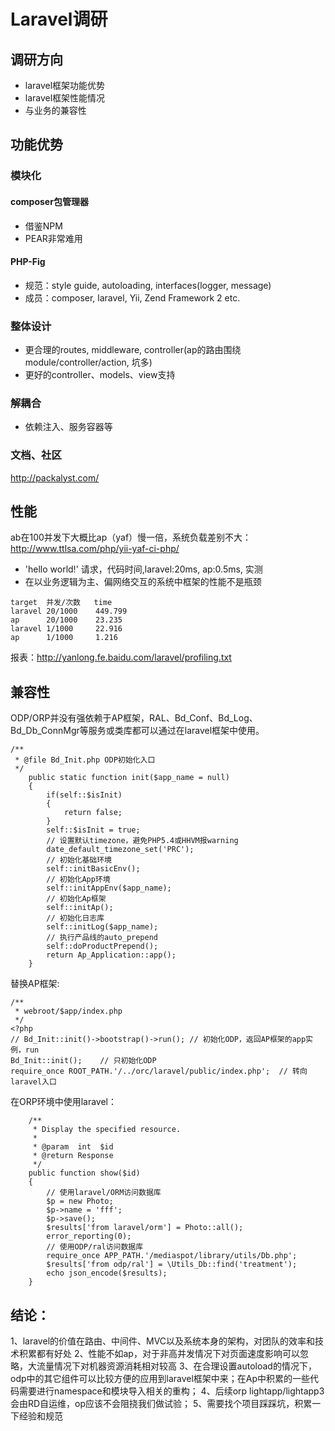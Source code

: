 
# Laravel调研
## 调研方向
* laravel框架功能优势
* laravel框架性能情况
* 与业务的兼容性
## 功能优势
### 模块化
#### composer包管理器
* 借鉴NPM
* PEAR非常难用
#### PHP-Fig
* 规范：style guide, autoloading, interfaces(logger, message)
* 成员：composer, laravel, Yii, Zend Framework 2 etc.
### 整体设计
* 更合理的routes, middleware, controller(ap的路由围绕module/controller/action, 坑多)
* 更好的controller、models、view支持
### 解耦合
* 依赖注入、服务容器等
### 文档、社区
http://packalyst.com/

## 性能
ab在100并发下大概比ap（yaf）慢一倍，系统负载差别不大：http://www.ttlsa.com/php/yii-yaf-ci-php/
* 'hello world!' 请求，代码时间,laravel:20ms, ap:0.5ms, 实测
* 在以业务逻辑为主、偏网络交互的系统中框架的性能不是瓶颈
```
target  并发/次数   time
laravel 20/1000    449.799
ap      20/1000    23.235
laravel 1/1000     22.916
ap      1/1000     1.216
```
报表：http://yanlong.fe.baidu.com/laravel/profiling.txt

## 兼容性
ODP/ORP并没有强依赖于AP框架，RAL、Bd_Conf、Bd_Log、Bd_Db_ConnMgr等服务或类库都可以通过在laravel框架中使用。
```
/**
 * @file Bd_Init.php ODP初始化入口
 */
    public static function init($app_name = null)
    {
        if(self::$isInit)
        {
            return false;
        }
        self::$isInit = true;
        // 设置默认timezone，避免PHP5.4或HHVM报warning
        date_default_timezone_set('PRC');
        // 初始化基础环境
        self::initBasicEnv();
        // 初始化App环境
        self::initAppEnv($app_name);
        // 初始化Ap框架
        self::initAp();
        // 初始化日志库
        self::initLog($app_name);
        // 执行产品线的auto_prepend
        self::doProductPrepend();
        return Ap_Application::app();
    }
```
替换AP框架:
```
/**
 * webroot/$app/index.php
 */
<?php
// Bd_Init::init()->bootstrap()->run(); // 初始化ODP，返回AP框架的app实例，run
Bd_Init::init();    // 只初始化ODP
require_once ROOT_PATH.'/../orc/laravel/public/index.php';  // 转向laravel入口
```
在ORP环境中使用laravel：
```
    /**
     * Display the specified resource.
     *
     * @param  int  $id
     * @return Response
     */
    public function show($id)
    {
        // 使用laravel/ORM访问数据库
        $p = new Photo;
        $p->name = 'fff';
        $p->save();
        $results['from laravel/orm'] = Photo::all();
        error_reporting(0);
        // 使用ODP/ral访问数据库
        require_once APP_PATH.'/mediaspot/library/utils/Db.php';
        $results['from odp/ral'] = \Utils_Db::find('treatment');
        echo json_encode($results);
    }
```

## 结论：
1、laravel的价值在路由、中间件、MVC以及系统本身的架构，对团队的效率和技术积累都有好处
2、性能不如ap，对于非高并发情况下对页面速度影响可以忽略，大流量情况下对机器资源消耗相对较高
3、在合理设置autoload的情况下，odp中的其它组件可以比较方便的应用到laravel框架中来；在Ap中积累的一些代码需要进行namespace和模块导入相关的重构；
4、后续orp lightapp/lightapp3会由RD自运维，op应该不会阻挠我们做试验；
5、需要找个项目踩踩坑，积累一下经验和规范

